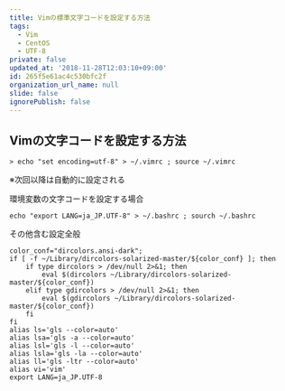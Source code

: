 ```yaml
---
title: Vimの標準文字コードを設定する方法
tags:
  - Vim
  - CentOS
  - UTF-8
private: false
updated_at: '2018-11-28T12:03:10+09:00'
id: 265f5e61ac4c530bfc2f
organization_url_name: null
slide: false
ignorePublish: false
---
```

## Vimの文字コードを設定する方法

```terminal
> echo "set encoding=utf-8" > ~/.vimrc ; source ~/.vimrc
```
※次回以降は自動的に設定される


環境変数の文字コードを設定する場合

```terminal
echo "export LANG=ja_JP.UTF-8" > ~/.bashrc ; sourch ~/.bashrc
```

その他含む設定全般

```vim:.bashrc
color_conf="dircolors.ansi-dark";
if [ -f ~/Library/dircolors-solarized-master/${color_conf} ]; then
    if type dircolors > /dev/null 2>&1; then
        eval $(dircolors ~/Library/dircolors-solarized-master/${color_conf})
    elif type gdircolors > /dev/null 2>&1; then
        eval $(gdircolors ~/Library/dircolors-solarized-master/${color_conf})
    fi
fi
alias ls='gls --color=auto'
alias lsa='gls -a --color=auto'
alias lsl='gls -l --color=auto'
alias lsla='gls -la --color=auto'
alias ll='gls -ltr --color=auto'
alias vi='vim'
export LANG=ja_JP.UTF-8
```
